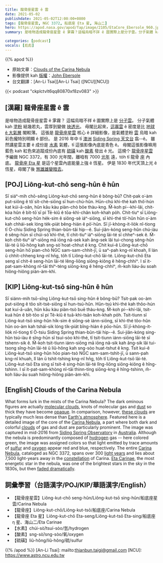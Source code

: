 ```yaml
---
title: 龍骨座星雲 ê 雲
date: 2021-05-02
publishdate: 2021-05-02T12:00:00+0800
tags: [龍骨座星雲, NGC 3372, 船底座 Eta 星, 海山二]
hero: https://apod.nasa.gov/apod/fap/image/2105/EtaCore_Ebersole_960.jpg
summary: 是啥物造成龍骨座星雲 ê 雺霧？這幅烏暗不詳 ê 圖實際上是分子雲。分子氣體 kah 塗粉 ê 結傷厚矣，才會看起來無透明。

categories: [podcast]
vocals: [彪彪]
---
```


{{% apod %}}

- 原始文章：[Clouds of the Carina Nebula](https://apod.nasa.gov/apod/ap210502.html)
- 影像提供 kah [版權][copyright]：[John Ebersole](mailto:j.s.ebersole@gmail.dot.com)
- 台文翻譯：[An-Li Tsai][An-Li Tsai] ([NCU][NCU])

{{< podcast "ckplctvlt6qq80870xf8zv083" >}}

## [漢羅] 龍骨座星雲 ê 雲

是啥物造成龍骨座星雲 ê 雺霧？
這幅烏暗不祥 ê 圖實際上是 [分子雲][molecular clouds]。
分子氣體 kah [塗粉][dust] 結幾若丸，雲厚到變做 [袂透光][opaque]。
毋閣比起來，[這寡雲][these clouds] ê 密度是比 [地球 ê 大氣層][Earth's atmosphere] 閣較薄。
這張是 [龍骨座星雲][Carina Nebula] 核心 ê 詳細影像，是氣體塗粉 [雲][clouds] 烏暗 kah 彩色攏特別明顯 ê 部份。
是 2016 年中 tī [澳洲][Australia] [Siding Spring 天文台][Siding Spring Observatory] 翕--ê。
雖然講星雲主要 ê 成份是 [水素][hydrogen] 氣體，tī 這張影像內底是青色 ê。
毋閣這張影像嘛用藍色 kah 紅色來追蹤成份內底有 [硫磺][sulfur] kah [酸素][oxygen] 發出 ê 光。
這規个 [龍骨座星雲][Carina Nebula] 予編做 NGC 3372，有 300 光年闊，離咱有 7000 [光年][light years] 遠，to̍h tī 龍骨 [座][constellation] 內底。
[龍骨座 Eta 星][Eta Carinae] 是這个星雲內底能量上強 ê 恆星。
伊是 1830 年代天頂上光 ê 恆星，毋閣了後 [煞雄雄變暗去][faded dramatically]。

## [POJ] Liông-kut-chō seng-hûn ê hûn
Sī siáⁿ-mih chō-sêng Liông-kut-chō seng-hûn ê bông-bū?
Chit-pak o͘-àm put-siông ê tô͘ si̍t-chè-siōng sī hun-chú-hûn.
Hūn-chú khì-thé kah thô͘-hún kat kúi-ā-oân, hûn kāu kàu piàn-chò bōe thàu-kng.
M̄-koh pí--khí-lâi, chit-kóa hûn ê bi̍t-tō͘ sī pí Tē-kiû ê tōa-khì-chân koh-khah po̍h.
Chit-tiuⁿ sī Liông-kut-chō seng-hûn he̍k-sim ê siông-sè iáⁿ-siōng, sī khì-thé tô͘-hûn hûn o͘-àm kah chhái-sek lóng te̍k-pia̍t bêng-hián ê pō͘-hūn.
Sī jī-khòng-it-lio̍k nî-tiong tī Ò-chiu Siding Spring thian-bûn-tâi hip--ê.
Sui-jiân-kóng seng-hûn chú-iàu ê sêng-hūn sī chúi-sò͘ khì-thé, tī chit-tiuⁿ iáⁿ-siōng lāi-té sī chheⁿ-sek ê.
M̄-koh chit-tiuⁿ iáⁿ-siōng mā iōng nâ-sek kah âng-sek lâi tui-chong sêng-hūn lāi-té ū liû-hông kah sng-sò͘ hoat-chhut ê kng.
Chit kui-ê Liông-kut-chō seng-hûn hō͘ pian-chò NGC sam-sam-chhit-jī, ū saⁿ-pah kng-nî khoah, lî lán ū chhit-chheng kng-nî hn̄g, to̍h tī Liông-kut-chō lāi-té.
Liông-kut-chō Eta seng sī chit-ê seng-hûn lāi-té lêng-liōng siōng-kiông ê hêng-chhiⁿ.
I sī it-pat-sam-khòng nî-tāi thiⁿ-téng siōng-kng ê hêng-chhiⁿ, m̄-koh liáu-āu soah hiông-hiông piàn-àm-khì.

## [KIP] Liông-kut-tsō sing-hûn ê hûn
Sī siánn-mih tsō-sîng Liông-kut-tsō sing-hûn ê bông-bū?
Tsit-pak oo-àm put-siông ê tôo si̍t-tsè-siōng sī hun-tsú-hûn.
Hūn-tsú khì-thé kah thôo-hún kat kuí-ā-uân, hûn kāu kàu piàn-tsò buē thàu-kng.
M̄-koh pí--khí-lâi, tsit-kuá hûn ê bi̍t-tōo sī pí Tē-kiû ê tuā-khì-tsân koh-khah po̍h.
Tsit-tiunn sī Liông-kut-tsō sing-hûn hi̍k-sim ê siông-sè iánn-siōng, sī khì-thé tôo-hûn hûn oo-àm kah tshái-sik lóng ti̍k-pia̍t bîng-hián ê pōo-hūn.
Sī jī-khòng-it-lio̍k nî-tiong tī Ò-tsiu Siding Spring thian-bûn-tâi hip--ê.
Sui-jiân-kóng sing-hûn tsú-iàu ê sîng-hūn sī tsuí-sòo khì-thé, tī tsit-tiunn iánn-siōng lāi-té sī tshenn-sik ê.
M̄-koh tsit-tiunn iánn-siōng mā iōng nâ-sik kah âng-sik lâi tui-tsong sîng-hūn lāi-té ū liû-hông kah sng-sòo huat-tshut ê kng.
Tsit kui-ê Liông-kut-tsō sing-hûn hōo pian-tsò NGC sam-sam-tshit-jī, ū sann-pah kng-nî khuah, lî lán ū tshit-tshing kng-nî hn̄g, to̍h tī Liông-kut-tsō lāi-té.
Liông-kut-tsō Eta sing sī tsit-ê sing-hûn lāi-té lîng-liōng siōng-kiông ê hîng-tshinn.
I sī it-pat-sam-khòng nî-tāi thinn-tíng siōng-kng ê hîng-tshinn, m̄-koh liáu-āu suah hiông-hiông piàn-àm-khì.

## [English] Clouds of the Carina Nebula
What forms lurk in the mists of the Carina Nebula? The dark ominous figures are actually [molecular clouds][molecular clouds], knots of molecular gas and [dust][dust] so thick they have become [opaque][opaque]. In comparison, however, [these clouds][these clouds] are typically much less dense than [Earth's atmosphere][Earth's atmosphere]. Featured here is a detailed image of the core of the [Carina Nebula][Carina Nebula], a part where both dark and colorful [clouds][clouds] of gas and dust are particularly prominent. The image was captured in mid-2016 from [Siding Spring Observatory][Siding Spring Observatory] in [Australia][Australia]. Although the nebula is predominantly composed of [hydrogen][hydrogen] gas -- here colored green, the image was assigned colors so that light emitted by trace amounts of [sulfur][sulfur] and [oxygen][oxygen] appear red and blue, respectively. The entire [Carina Nebula][Carina Nebula], cataloged as NGC 3372, spans over 300 [light years][light years] and lies about 7,500 light-years away in the [constellation][constellation] of Carina. [Eta Carinae][Eta Carinae], the most energetic star in the nebula, was one of the brightest stars in the sky in the 1830s, but then [faded dramatically][faded dramatically].

## 詞彙學習（台語漢字/POJ/KIP/華語漢字/English）

- 【龍骨座星雲】Liông-kut-chō seng-hûn/Liông-kut-tsō sing-hûn/船底座星雲/Carina Nebula
- 【龍骨座】Liông-kut-chō/Liông-kut-tsō/船底座/Carina Nebula
- 【龍骨座 Eta 星】Liông-kut-chō Eta-seng/Liông-kut-tsō Eta-sing/船底座 η 星、海山二/Eta Carinae
- 【水素】chúi-sò͘/tsuí-sòo/氫/hydrogen
- 【酸素】sng-sò͘/sng-sòo/氧/oxygen
- 【硫磺】liû-hông/liû-hông/硫/sulfur


{{% /apod %}}
[An-Li Tsai]: mailto:thianbun.taigi@gmail.com
[NCU]: https://www.astro.ncu.edu.tw

[copyright]: https://apod.nasa.gov/apod/fap/lib/about_apod.html#srapply

[molecular clouds]:https://en.wikipedia.org/wiki/Molecular_clouds
[dust]:https://apod.nasa.gov/apod/ap030706.html
[opaque]:https://apod.nasa.gov/apod/ap201122.html
[these clouds]:https://www.youtube.com/watch?v=YDNiYGuzZPM
[Earth's atmosphere]:https://www.nasa.gov/mission_pages/sunearth/science/atmosphere-layers2.html
[Carina Nebula]:https://apod.nasa.gov/apod/ap190623.html
[clouds]:https://apod.nasa.gov/apod/ap050110.html
[Siding Spring Observatory]:https://rsaa.anu.edu.au/observatories/siding-spring-observatory
[Australia]:https://en.wikipedia.org/wiki/Australia
[hydrogen]:https://periodic.lanl.gov/1.shtml
[sulfur]:https://periodic.lanl.gov/16.shtml
[oxygen]:https://www.youtube.com/watch?v=2eGES-MrIFo
[Carina Nebula]:https://en.wikipedia.org/wiki/Carina_Nebula
[light years]:https://chandra.harvard.edu/photo/cosmic_distance.html
[constellation]:http://www.ianridpath.com/startales/startales3.htm
[Eta Carinae]:https://en.wikipedia.org/wiki/Eta_Carinae
[faded dramatically]:https://www.aavso.org/vsots_etacar
